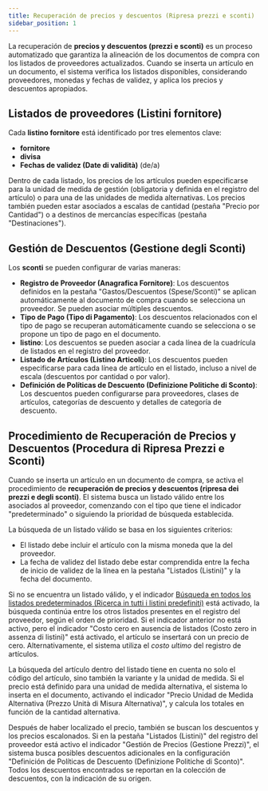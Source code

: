```yaml
---
title: Recuperación de precios y descuentos (Ripresa prezzi e sconti)
sidebar_position: 1
---
```


La recuperación de **precios y descuentos (prezzi e sconti)** es un proceso automatizado que garantiza la alineación de los documentos de compra con los listados de proveedores actualizados. Cuando se inserta un artículo en un documento, el sistema verifica los listados disponibles, considerando proveedores, monedas y fechas de validez, y aplica los precios y descuentos apropiados.

## Listados de proveedores (Listini fornitore)

Cada **listino fornitore** está identificado por tres elementos clave:

- **fornitore**  
- **divisa**  
- **Fechas de validez (Date di validità)** (de/a)

Dentro de cada listado, los precios de los artículos pueden especificarse para la unidad de medida de gestión (obligatoria y definida en el registro del artículo) o para una de las unidades de medida alternativas. Los precios también pueden estar asociados a escalas de cantidad (pestaña "Precio por Cantidad") o a destinos de mercancías específicas (pestaña "Destinaciones").

## Gestión de Descuentos (Gestione degli Sconti)

Los **sconti** se pueden configurar de varias maneras:

- **Registro de Proveedor (Anagrafica Fornitore)**: Los descuentos definidos en la pestaña "Gastos/Descuentos (Spese/Sconti)" se aplican automáticamente al documento de compra cuando se selecciona un proveedor. Se pueden asociar múltiples descuentos.  
- **Tipo de Pago (Tipo di Pagamento)**: Los descuentos relacionados con el tipo de pago se recuperan automáticamente cuando se selecciona o se propone un tipo de pago en el documento.  
- **listino**: Los descuentos se pueden asociar a cada línea de la cuadrícula de listados en el registro del proveedor.  
- **Listado de Artículos (Listino Articoli)**: Los descuentos pueden especificarse para cada línea de artículo en el listado, incluso a nivel de escala (descuentos por cantidad o por valor).  
- **Definición de Políticas de Descuento (Definizione Politiche di Sconto)**: Los descuentos pueden configurarse para proveedores, clases de artículos, categorías de descuento y detalles de categoría de descuento.

## Procedimiento de Recuperación de Precios y Descuentos (Procedura di Ripresa Prezzi e Sconti)

Cuando se inserta un artículo en un documento de compra, se activa el procedimiento de **recuperación de precios y descuentos (ripresa dei prezzi e degli sconti)**. El sistema busca un listado válido entre los asociados al proveedor, comenzando con el tipo que tiene el indicador "predeterminado" o siguiendo la prioridad de búsqueda establecida.

La búsqueda de un listado válido se basa en los siguientes criterios:

- El listado debe incluir el artículo con la misma moneda que la del proveedor.  
- La fecha de validez del listado debe estar comprendida entre la fecha de inicio de validez de la línea en la pestaña "Listados (Listini)" y la fecha del documento.

Si no se encuentra un listado válido, y el indicador [Búsqueda en todos los listados predeterminados (Ricerca in tutti i listini predefiniti)](/docs/configurations/parameters/purchase/purchase-orders-parameters/) está activado, la búsqueda continúa entre los otros listados presentes en el registro del proveedor, según el orden de prioridad. Si el indicador anterior no está activo, pero el indicador "Costo cero en ausencia de listados (Costo zero in assenza di listini)" está activado, el artículo se insertará con un precio de cero. Alternativamente, el sistema utiliza el *costo ultimo* del registro de artículos.

La búsqueda del artículo dentro del listado tiene en cuenta no solo el código del artículo, sino también la variante y la unidad de medida. Si el precio está definido para una unidad de medida alternativa, el sistema lo inserta en el documento, activando el indicador "Precio Unidad de Medida Alternativa (Prezzo Unità di Misura Alternativa)", y calcula los totales en función de la cantidad alternativa.

Después de haber localizado el precio, también se buscan los descuentos y los precios escalonados. Si en la pestaña "Listados (Listini)" del registro del proveedor está activo el indicador "Gestión de Precios (Gestione Prezzi)", el sistema busca posibles descuentos adicionales en la configuración "Definición de Políticas de Descuento (Definizione Politiche di Sconto)". Todos los descuentos encontrados se reportan en la colección de descuentos, con la indicación de su origen.